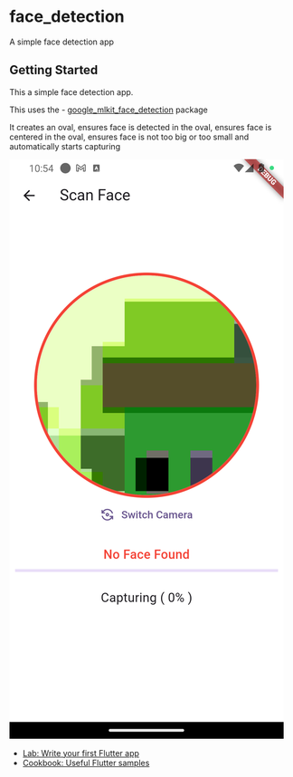 # face_detection

A simple face detection app

## Getting Started

This a simple face detection app. 

This uses the - [google_mlkit_face_detection](https://pub.dev/packages/google_mlkit_face_detection) package



It creates an oval, ensures face is detected in the oval, ensures face is centered in the oval, ensures face is not too big
or too small and automatically starts capturing 

![Screen Shot](images/screen_shot_one.png)

- [Lab: Write your first Flutter app](https://docs.flutter.dev/get-started/codelab)
- [Cookbook: Useful Flutter samples](https://docs.flutter.dev/cookbook)


